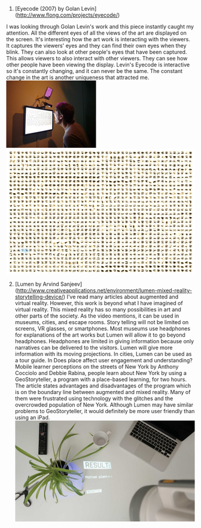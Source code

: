 
1.	[Eyecode (2007) by Golan Levin] (http://www.flong.com/projects/eyecode/)

I was looking through Golan Levin's work and this piece instantly caught my attention. All the different eyes of all the views of the art are displayed on the screen. It's interesting how the art work is interacting with the viewers. It captures the viewers' eyes and they can find their own eyes when they blink. They can also look at other people's eyes that have been captured. This allows viewers to also interact with other viewers. They can see how other people have been viewing the display. Levin's Eyecode is interactive so it's constantly changing, and it can never be the same. The constant change in the art is another uniqueness that attracted me.
![image1](/images/Govan1.jpg)![image2](/images/Govan2.jpg)

2.	[Lumen by Arvind Sanjeev] (http://www.creativeapplications.net/environment/lumen-mixed-reality-storytelling-device/)
I've read many articles about augmented and virtual reality. However, this work is beyond what I have imagined of virtual reality. This mixed reality has so many possibilities in art and other parts of the society. As the video mentions, it can be used in museums, cities, and escape rooms. Story telling will not be limited on screens, VR glasses, or smartphones. Most museums use headphones for explanations of the art works but Lumen will allow it to go beyond headphones. Headphones are limited in giving information because only narratives can be delivered to the visitors. Lumen will give more information with its moving projections. In cities, Lumen can be used as a tour guide. In Does place affect user engagement and understanding? Mobile learner perceptions on the streets of New York by Anthony Cocciolo and Debbie Rabina, people learn about New York by using a GeoStoryteller, a program with a place-based learning, for two hours. The article states advantages and disadvantages of the program which is on the boundary line between augmented and mixed reality. Many of them were frustrated using technology with the glitches and the overcrowded population of New York. Although Lumen may have similar problems to GeoStoryteller, it would definitely be more user friendly than using an iPad. 
![image3](/images/Lumen.jpg) 
